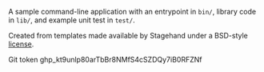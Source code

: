 A sample command-line application with an entrypoint in `bin/`, library code
in `lib/`, and example unit test in `test/`.

Created from templates made available by Stagehand under a BSD-style
[license](https://github.com/dart-lang/stagehand/blob/master/LICENSE).

Git token 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
